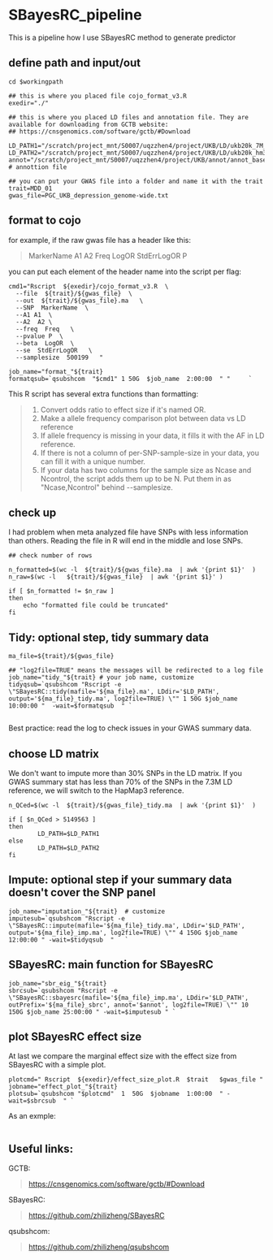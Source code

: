 # SBayesRC_pipeline
This is a pipeline how I use SBayesRC method to generate predictor

## define path and input/out 

```{bash, eval = F}
cd $workingpath

## this is where you placed file cojo_format_v3.R
exedir="./"

## this is where you placed LD files and annotation file. They are available for downloading from GCTB website:
## https://cnsgenomics.com/software/gctb/#Download

LD_PATH1="/scratch/project_mnt/S0007/uqzzhen4/project/UKB/LD/ukb20k_7M_4cM/"
LD_PATH2="/scratch/project_mnt/S0007/uqzzhen4/project/UKB/LD/ukb20k_hm3_4cM/"
annot="/scratch/project_mnt/S0007/uqzzhen4/project/UKB/annot/annot_baseline2.2.txt" # annottion file

## you can put your GWAS file into a folder and name it with the trait
trait=MDD_01
gwas_file=PGC_UKB_depression_genome-wide.txt
```


## format to cojo

for example, if the raw gwas file has a header like this:

> MarkerName A1 A2 Freq LogOR StdErrLogOR P

you can put each element of the header name into the script per flag:

```{bash, eval = F}
cmd1="Rscript  ${exedir}/cojo_format_v3.R  \
  --file  ${trait}/${gwas_file}  \
  --out  ${trait}/${gwas_file}.ma   \
  --SNP  MarkerName  \
  --A1 A1  \
  --A2  A2 \
  --freq  Freq   \
  --pvalue P  \
  --beta  LogOR  \
  --se  StdErrLogOR   \
  --samplesize  500199   "

job_name="format_"${trait}
formatqsub=`qsubshcom  "$cmd1" 1 50G  $job_name  2:00:00  " "     `
```

This R script has several extra functions than formatting:
> 1. Convert odds ratio to effect size if it's named OR.
> 2. Make a allele frequency comparison plot between data vs LD reference
> 3. If allele frequency is missing in your data, it fills it with the AF in LD reference.
> 4. If there is not a column of per-SNP-sample-size in your data, you can fill it with a unique number.
> 5. If your data has two columns for the sample size as Ncase and Ncontrol, the script adds them up to be N. Put them in as "Ncase,Ncontrol" behind --samplesize. 
 


## check up

I had problem when meta analyzed file have SNPs with less information than others. Reading the file in R will end in the middle and lose SNPs.

```{bash, eval = F}
## check number of rows

n_formatted=$(wc -l  ${trait}/${gwas_file}.ma  | awk '{print $1}'  )
n_raw=$(wc -l   ${trait}/${gwas_file}  | awk '{print $1}' )

if [ $n_formatted != $n_raw ] 
then 
	echo "formatted file could be truncated"
fi
```


## Tidy: optional step, tidy summary data

```{bash, eval = F}
ma_file=${trait}/${gwas_file}

## "log2file=TRUE" means the messages will be redirected to a log file 
job_name="tidy_"${trait} # your job name, customize
tidyqsub=`qsubshcom "Rscript -e \"SBayesRC::tidy(mafile='${ma_file}.ma', LDdir='$LD_PATH', output='${ma_file}_tidy.ma', log2file=TRUE) \"" 1 50G $job_name 10:00:00 "  -wait=$formatqsub  " `
 
```

Best practice: read the log to check issues in your GWAS summary data.  

## choose LD matrix 

We don't want to impute more than 30% SNPs in the LD matrix. If you GWAS summary stat has less than 70% of the SNPs in the 7.3M LD reference, we will switch to the HapMap3 reference. 

```{bash, eval = F}
n_QCed=$(wc -l  ${trait}/${gwas_file}_tidy.ma  | awk '{print $1}'  )

if [ $n_QCed > 5149563 ]
then
        LD_PATH=$LD_PATH1
else
        LD_PATH=$LD_PATH2
fi
```

## Impute: optional step if your summary data doesn't cover the SNP panel

```{bash, eval = F}
job_name="imputation_"${trait}  # customize
imputesub=`qsubshcom "Rscript -e \"SBayesRC::impute(mafile='${ma_file}_tidy.ma', LDdir='$LD_PATH', output='${ma_file}_imp.ma', log2file=TRUE) \"" 4 150G $job_name 12:00:00 " -wait=$tidyqsub  "   `
```



## SBayesRC: main function for SBayesRC

```{bash, eval = F}
job_name="sbr_eig_"${trait}
sbrcsub=`qsubshcom "Rscript -e \"SBayesRC::sbayesrc(mafile='${ma_file}_imp.ma', LDdir='$LD_PATH', outPrefix='${ma_file}_sbrc', annot='$annot', log2file=TRUE) \"" 10 150G $job_name 25:00:00 " -wait=$imputesub " `
```

## plot SBayesRC effect size

At last we compare the marginal effect size with the effect size from SBayesRC with a simple plot. 

```{bash, eval = F}
plotcmd=" Rscript  ${exedir}/effect_size_plot.R  $trait   $gwas_file "
jobname="effect_plot_"${trait}
plotsub=`qsubshcom "$plotcmd"  1  50G  $jobname  1:00:00  " -wait=$sbrcsub  " `
```
As an exmple:

![]()


## Useful links:

GCTB:  
> https://cnsgenomics.com/software/gctb/#Download  

SBayesRC:  
> https://github.com/zhilizheng/SBayesRC  

qsubshcom:  
> https://github.com/zhilizheng/qsubshcom  




